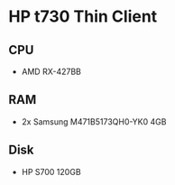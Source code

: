 # HP t730 Thin Client
## CPU
* AMD RX-427BB
## RAM
* 2x Samsung M471B5173QH0-YK0 4GB
## Disk
* HP S700 120GB
